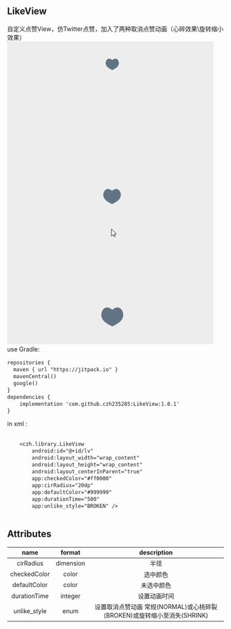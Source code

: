 ## LikeView

自定义点赞View，仿Twitter点赞，加入了两种取消点赞动画（心碎效果\旋转缩小效果）
![](1.gif)
use Gradle:

```
repositories {
  maven { url "https://jitpack.io" }
  mavenCentral()
  google()
}
dependencies {
    implementation 'com.github.czh235285:LikeView:1.0.1'
}
```
in xml :

```

    <czh.library.LikeView
        android:id="@+id/lv"
        android:layout_width="wrap_content"
        android:layout_height="wrap_content"
        android:layout_centerInParent="true"
        app:checkedColor="#ff0000"
        app:cirRadius="20dp"
        app:defaultColor="#999999"
        app:durationTime="500"
        app:unlike_style="BROKEN" />
		
```


## Attributes

|name|format|description|
|:---:|:---:|:---:|
| cirRadius | dimension | 半径
| checkedColor | color | 选中颜色
| defaultColor | color | 未选中颜色
| durationTime | integer |设置动画时间
| unlike_style | enum |设置取消点赞动画 常规(NORMAL)或心桃碎裂(BROKEN)或旋转缩小至消失(SHRINK)